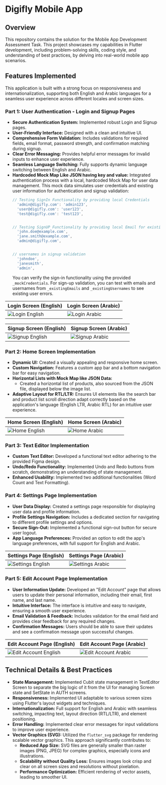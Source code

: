 # Digifly Mobile App


## Overview

This repository contains the solution for the Mobile App Development Assessment Task. This project showcases my capabilities in Flutter development, including problem-solving skills, coding style, and understanding of best practices, by delving into real-world mobile app scenarios.

## Features Implemented

This application is built with a strong focus on responsiveness and internationalization, supporting both English and Arabic languages for a seamless user experience across different locales and screen sizes.

### Part 1: User Authentication - Login and Signup Pages
* **Secure Authentication System:** Implemented robust Login and Signup pages.
* **User-Friendly Interface:** Designed with a clean and intuitive UI.
* **Comprehensive Form Validation:** Includes validations for required fields, email format, password strength, and confirmation matching during signup.
* **Clear Error Messaging:** Provides helpful error messages for invalid inputs to enhance user experience.
* **Seamless Language Switching:** Fully supports dynamic language switching between English and Arabic.
* **Hardcoded Mock Map Like JSON having key and value:** Integrated authentication process with a local, hardcoded Mock Map for user data management. This mock data simulates user credentials and existing user information for authentication and signup validation:
    ```dart
    // Testing SignIn Functionality by providing local Credentials
      'admin@digifly.com': 'admin123',
      'user@digifly.com': 'user123',
      'test@digifly.com': 'test123',
   

    // Testing SignUP Functionality by providing local Email for existing user information for authentication and signup validation
      'john.doe@example.com',
      'jane.smith@example.com',
      'admin@digifly.com',
    

   // usernames in signup validation
      'johndoe',
      'janesmith',
      'admin',

    ```
    You can verify the sign-in functionality using the provided `_mockCredentials`. For sign-up validation, you can test with emails and usernames from `_existingEmails` and `_existingUsernames` to see existing user errors.


| Login Screen (English) | Login Screen (Arabic) |
|---|---|
| ![Login English](screenshots/SignINenglish.jpg) | ![Login Arabic](screenshots/SigninArabic.jpg) |

| Signup Screen (English) | Signup Screen (Arabic) |
|---|---|
| ![Signup English](screenshots/SignUpEnglish.jpg) | ![Signup Arabic](screenshots/SignUParabic.jpg) |
### Part 2: Home Screen Implementation
* **Dynamic UI:** Created a visually appealing and responsive home screen.
* **Custom Navigation:** Features a custom app bar and a bottom navigation bar for easy navigation.
* **Horizontal Lists with Mock Map like JSON Data:**
    * Created a horizontal list of products, also sourced from the JSON file, displayed below the image list.
* **Adaptive Layout for RTL/LTR:** Ensures UI elements like the search bar and product list scroll direction adapt correctly based on the application's language (English LTR, Arabic RTL) for an intuitive user experience.

| Home Screen (English) | Home Screen (Arabic) |
|---|---|
| ![Home English](screenshots/HomepageEnglish.jpg) | ![Home Arabic](screenshots/HomePageArabic.jpg) |

### Part 3: Text Editor Implementation
* **Custom Text Editor:** Developed a functional text editor adhering to the provided Figma design.
* **Undo/Redo Functionality:** Implemented Undo and Redo buttons from scratch, demonstrating an understanding of state management.
* **Enhanced Usability:** Implemented two additional functionalities (Word Count and Text Formatting).

### Part 4: Settings Page Implementation
* **User Data Display:** Created a settings page responsible for displaying user data and profile information.
* **Profile Settings Navigation:** Includes a dedicated section for navigating to different profile settings and options.
* **Secure Sign-Out:** Implemented a functional sign-out button for secure user logout.
* **App Language Preferences:** Provided an option to edit the app's language preferences, with full support for English and Arabic.

| Settings Page (English) | Settings Page (Arabic) |
|---|---|
| ![Settings English](screenshots/SettingPageenglish.jpg) | ![Settings Arabic](screenshots/SettingsPageArabic.jpg) |

### Part 5: Edit Account Page Implementation
* **User Information Update:** Developed an "Edit Account" page that allows users to update their personal information, including their email, first name, and last name.
* **Intuitive Interface:** The interface is intuitive and easy to navigate, ensuring a smooth user experience.
* **Email Validation & Feedback:** Includes validation for the email field and provides clear feedback for any required changes.
* **Confirmation Messages:** Users should be able to save their updates and see a confirmation message upon successful changes.

| Edit Account Page (English) | Edit Account Page (Arabic) |
|---|---|
| ![Edit Account English](screenshots/editaccountEnglish.jpg) | ![Edit Account Arabic](screenshots/editAccountArabic.jpg) |

## Technical Details & Best Practices

* **State Management:** Implemented Cubit state management in TextEditor Screen to separate the big logic of it from the UI for managing Screen state and SetState in AUTH screens.
* **Responsiveness:** Implemented UI adaptable to various screen sizes using Flutter's layout widgets and techniques.
* **Internationalization:** Full support for English and Arabic with seamless switching, impacting text, layout direction (RTL/LTR), and element positioning.
* **Error Handling:** Implemented clear error messages for input validations to improve user experience.
* **Vector Graphics (SVG):** Utilized the `flutter_svg` package for rendering scalable vector graphics. This approach significantly contributes to:
    * **Reduced App Size:** SVG files are generally smaller than raster images (PNG, JPEG) for complex graphics, especially icons and illustrations.
    * **Scalability without Quality Loss:** Ensures images look crisp and clear on all screen sizes and resolutions without pixelation.
    * **Performance Optimization:** Efficient rendering of vector assets, leading to smoother UI.



